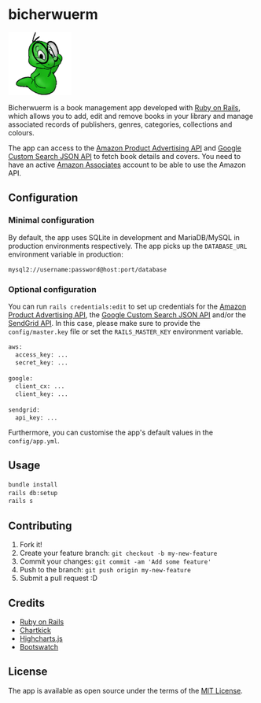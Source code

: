 # bicherwuerm

![Bicherwuerm](https://github.com/schopenhauer/bicherwuerm/raw/main/app/assets/images/bookworm.png)

Bicherwuerm is a book management app developed with [Ruby on Rails](http://rubyonrails.org), which allows you to add, edit and remove books in your library and manage associated records of publishers, genres, categories, collections and colours.

The app can access to the [Amazon Product Advertising API](https://github.com/hakanensari/vacuum) and [Google Custom Search JSON API](https://developers.google.com/custom-search/v1/overview) to fetch book details and covers. You need to have an active [Amazon Associates](https://affiliate-program.amazon.com) account to be able to use the Amazon API.

## Configuration

### Minimal configuration

By default, the app uses SQLite in development and MariaDB/MySQL in production environments respectively. The app picks up the `DATABASE_URL` environment variable in production:

```
mysql2://username:password@host:port/database
```

### Optional configuration

You can run `rails credentials:edit` to set up credentials for the [Amazon Product Advertising API](https://github.com/hakanensari/vacuum), the [Google Custom Search JSON API](https://developers.google.com/custom-search/v1/overview) and/or the [SendGrid API](https://sendgrid.com/docs/API_Reference/index.html). In this case, please make sure to provide the `config/master.key` file or set the `RAILS_MASTER_KEY` environment variable.

```
aws:
  access_key: ...
  secret_key: ...

google:
  client_cx: ...
  client_key: ...

sendgrid:
  api_key: ...
```

Furthermore, you can customise the app's default values in the `config/app.yml`.

## Usage

```sh
bundle install
rails db:setup
rails s
```

## Contributing

1. Fork it!
2. Create your feature branch: `git checkout -b my-new-feature`
3. Commit your changes: `git commit -am 'Add some feature'`
4. Push to the branch: `git push origin my-new-feature`
5. Submit a pull request :D

## Credits

- [Ruby on Rails](https://rubyonrails.org)
- [Chartkick](https://chartkick.com)
- [Highcharts.js](https://github.com/highcharts/highcharts)
- [Bootswatch](https://bootswatch.com)

## License

The app is available as open source under the terms of the [MIT License](http://opensource.org/licenses/MIT).
